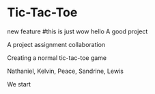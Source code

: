 # Tic-Tac-Toe

new feature
#this is just wow
hello A good project

A project assignment collaboration

Creating a normal tic-tac-toe game

Nathaniel, Kelvin, Peace, Sandrine, Lewis

We start

